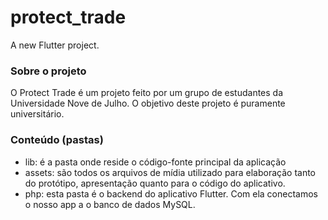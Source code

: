 # protect_trade

A new Flutter project.

### Sobre o projeto

O Protect Trade é um projeto feito por um grupo de estudantes da Universidade Nove de Julho. O objetivo deste projeto é puramente universitário.

### Conteúdo (pastas)

- lib: é a pasta onde reside o código-fonte principal da aplicação
- assets: são todos os arquivos de mídia utilizado para elaboração tanto do protótipo, apresentação quanto para o código do aplicativo.
- php: esta pasta é o backend do aplicativo Flutter. Com ela conectamos o nosso app a o banco de dados MySQL.
